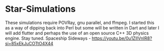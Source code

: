 # Star-Simulations

These simulations require POVRay, gnu parallel, and ffmpeg.  I started this as a way of dipping back into Perl but some will be written in Dart and later I will add flutter and perhaps the use of an open source C++ 3D physics engine.  Stay tuned.
Spaceship Sideways - https://youtu.be/0u1ZIIVnIR8?si=85xEkJuCOTtO4X44
